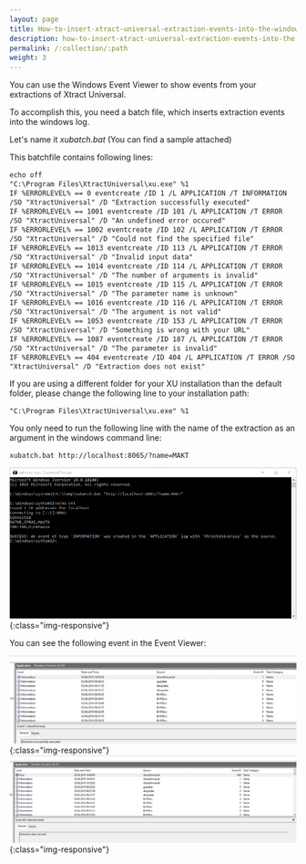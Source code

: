 ```yaml
---
layout: page
title: How-to-insert-xtract-universal-extraction-events-into-the-windows-logs
description: how-to-insert-xtract-universal-extraction-events-into-the-windows-logs-and-show-them-in-the-event-viewer
permalink: /:collection/:path
weight: 3
---
```

You can use the Windows Event Viewer to show events from your extractions of Xtract Universal. 

To accomplish this, you need a batch file, which inserts extraction events into the windows log. 

Let's name it *xubatch.bat* (You can find a sample attached)

This batchfile contains following lines:
 ```
echo off
"C:\Program Files\XtractUniversal\xu.exe" %1
IF %ERRORLEVEL% == 0 eventcreate /ID 1 /L APPLICATION /T INFORMATION /SO "XtractUniversal" /D "Extraction successfully executed"
IF %ERRORLEVEL% == 1001 eventcreate /ID 101 /L APPLICATION /T ERROR /SO "XtractUniversal" /D "An undefined error occured"
IF %ERRORLEVEL% == 1002 eventcreate /ID 102 /L APPLICATION /T ERROR /SO "XtractUniversal" /D "Could not find the specified file"
IF %ERRORLEVEL% == 1013 eventcreate /ID 113 /L APPLICATION /T ERROR /SO "XtractUniversal" /D "Invalid input data"
IF %ERRORLEVEL% == 1014 eventcreate /ID 114 /L APPLICATION /T ERROR /SO "XtractUniversal" /D "The number of arguments is invalid"
IF %ERRORLEVEL% == 1015 eventcreate /ID 115 /L APPLICATION /T ERROR /SO "XtractUniversal" /D "The parameter name is unknown"
IF %ERRORLEVEL% == 1016 eventcreate /ID 116 /L APPLICATION /T ERROR /SO "XtractUniversal" /D "The argument is not valid"
IF %ERRORLEVEL% == 1053 eventcreate /ID 153 /L APPLICATION /T ERROR /SO "XtractUniversal" /D "Something is wrong with your URL"
IF %ERRORLEVEL% == 1087 eventcreate /ID 187 /L APPLICATION /T ERROR /SO "XtractUniversal" /D "The parameter is invalid"
IF %ERRORLEVEL% == 404 eventcreate /ID 404 /L APPLICATION /T ERROR /SO "XtractUniversal" /D "Extraction does not exist"
 ```
If you are using a different folder for your XU installation than the default folder, please change the following line to your installation path:
```
"C:\Program Files\XtractUniversal\xu.exe" %1
 ```
You only need to run the following line with the name of the extraction as an argument in the windows command line:
```
xubatch.bat http://localhost:8065/?name=MAKT
```

![XU_batch](/img/contents/xu_batch_bat_screenshot.png) {:class="img-responsive"}

You can see the following event in the Event Viewer:

![event_viewer](/img/contents/event_viewer_result.png) {:class="img-responsive"}
![error_event_viewer](/img/contents/error_event_viewer.png) {:class="img-responsive"}
